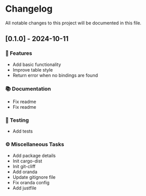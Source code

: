# Changelog

All notable changes to this project will be documented in this file.

## [0.1.0] - 2024-10-11

### 🚀 Features

- Add basic functionality
- Improve table style
- Return error when no bindings are found

### 📚 Documentation

- Fix readme
- Fix readme

### 🧪 Testing

- Add tests

### ⚙️ Miscellaneous Tasks

- Add package details
- Init cargo-dist
- Init git-cliff
- Add oranda
- Update gitignore file
- Fix oranda config
- Add justfile

<!-- generated by git-cliff -->
